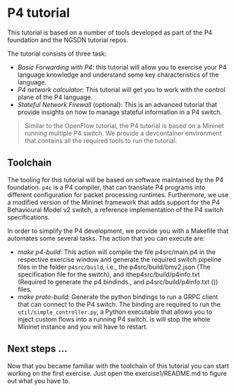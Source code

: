 # P4 tutorial

This tutorial is based on a number of tools developed as part of the P4
foundation and the NGSDN tutorial repos.

The tutorial consists of three task: 

* *Basic Forwarding with P4*: this tutorial will allow you to exercise your P4
  language knowledge and understand some key characteristics of the language. 
* *P4 network calculator*: This tutorial will get you to work with the control
  plane of the P4 language.
* *Stateful Network Firewall* (optional): This is an advanced tutorial that
  provide insights on how to manage stateful information in a P4 switch.

> Similar to the OpenFlow tutorial, the P4 tutorial is based on a Mininet
> running multiple P4 switch. We provide a devcontainer environment that
> contains all the required tools to run the tutorial.

## Toolchain

The tooling for this tutorial will be based on software maintained by the P4
foundation. `p4c` is a P4 compiler, that can translate P4 programs into
different configuration for packet processing runtimes. Furthermore, we use a
modified version of the Mininet framework that adds support for the P4
Behavioural Model v2 switch, a reference implementation of the P4 switch
specifications. 

In order to simplify the P4 development, we provide you with a Makefile that
automates some several tasks. The action that you can execute are:

- _make p4-build_: This action will compile the file p4src/main.p4 in the
  respective exercise window and generate the required switch pipeline files in
 the folder `p4src/build`, i.e., the  p4src/build/bmv2.json (The specification
 file for the switch), and ithep4src/build/p4info.txt (Required to generate the
  p4 bindinds., and p4src/build/p4info.txt ()) files.
- _make proto-build_: Generate the python bindings to run a GRPC client that can
  connect to the P4 switch. The binding are required to run the
  `util/simple_controller.py`, a Python executable that allows you to inject
  custom flows into a running P4 switch. is will stop the whole Mininet instance
  and you will have to restart. 

## Next steps ...

Now that you became familiar with the toolchain of this tutorial you can start
working on the first exercise. Just open the exercise1/README.md to figure out
what you have to. 
